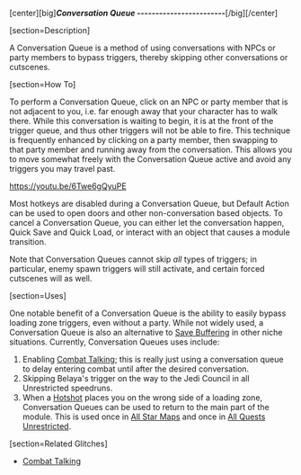 [center][big]***Conversation Queue
------------------------***[/big][/center]

[section=Description]

A Conversation Queue is a method of using conversations with NPCs or party members to bypass triggers, thereby skipping other conversations or cutscenes.

[section=How To]

To perform a Conversation Queue, click on an NPC or party member that is not adjacent to you, i.e. far enough away that your character has to walk there.  While this conversation is waiting to begin, it is at the front of the trigger queue, and thus other triggers will not be able to fire.  This technique is frequently enhanced by clicking on a party member, then swapping to that party member and running away from the conversation.  This allows you to move somewhat freely with the Conversation Queue active and avoid any triggers you may travel past.

https://youtu.be/6Twe6gQyuPE

Most hotkeys are disabled during a Conversation Queue, but Default Action can be used to open doors and other non-conversation based objects.  To cancel a Conversation Queue, you can either let the conversation happen, Quick Save and Quick Load, or interact with an object that causes a module transition.

Note that Conversation Queues cannot skip *all* types of triggers; in particular, enemy spawn triggers will still activate, and certain forced cutscenes will as well.

[section=Uses]

One notable benefit of a Conversation Queue is the ability to easily bypass loading zone triggers, even without a party.  While not widely used, a Conversation Queue is also an alternative to [Save Buffering](t5kyf) in other niche situations.  Currently, Conversation Queues uses include:

1. Enabling [Combat Talking](upcnj); this is really just using a conversation queue to delay entering combat until after the desired conversation.
2. Skipping Belaya's trigger on the way to the Jedi Council in all Unrestricted speedruns.
3. When a [Hotshot](iarwc) places you on the wrong side of a loading zone, Conversation Queues can be used to return to the main part of the module.  This is used once in [All Star Maps](m64hn) and once in [All Quests Unrestricted](2setw).

[section=Related Glitches]

* [Combat Talking](upcnj)